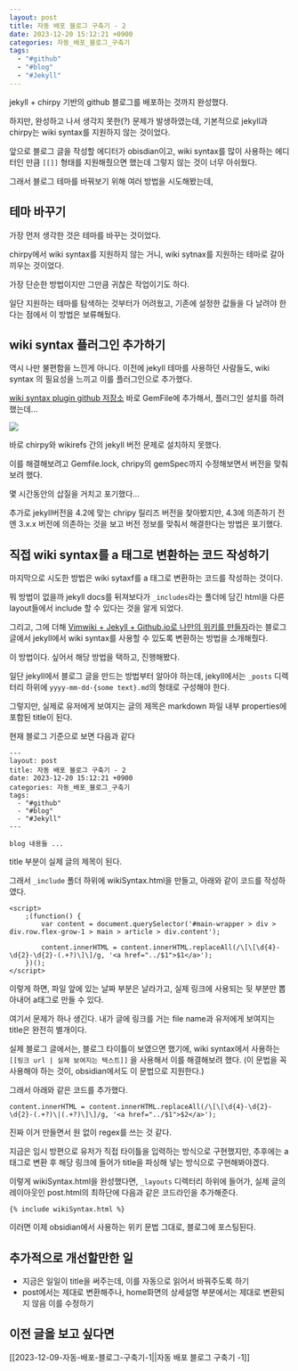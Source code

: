 ```yaml
---
layout: post
title: 자동 배포 블로그 구축기 - 2
date: 2023-12-20 15:12:21 +0900
categories: 자동_배포_블로그_구축기
tags:
  - "#github"
  - "#blog"
  - "#Jekyll"
---
```

jekyll + chirpy 기반의 github 블로그를 배포하는 것까지 완성했다.

하지만, 완성하고 나서 생각지 못한(?) 문제가 발생하였는데, 기본적으로 jekyll과 chirpy는 wiki syntax를 지원하지 않는 것이었다.

앞으로 블로그 글을 작성할 에디터가 obisdian이고, wiki syntax를 많이 사용하는 에디터인 만큼 `[[]]` 형태를 지원해줬으면 했는데 그렇지 않는 것이 너무 아쉬웠다.

그래서 블로그 테마를 바꿔보기 위해 여러 방법을 시도해봤는데,

## 테마 바꾸기
가장 먼저 생각한 것은 테마를 바꾸는 것이었다. 

chirpy에서 wiki syntax를 지원하지 않는 거니, wiki sytnax를 지원하는 테마로 갈아끼우는 것이었다.

가장 단순한 방법이지만 그만큼 귀찮은 작업이기도 하다.

일단 지원하는 테마를 탐색하는 것부터가 어려웠고, 기존에 설정한 값들을 다 날려야 한다는 점에서 이 방법은 보류해뒀다.

## wiki syntax 플러그인 추가하기
역시 나만 불편함을 느낀게 아니다. 이전에 jekyll 테마를 사용하던 사람들도, wiki syntax 의 필요성을 느끼고 이를 플러그인으로 추가했다.

[wiki syntax plugin github 저장소](https://github.com/wikibonsai/jekyll-wikirefs) 바로 GemFile에 추가해서, 플러그인 설치를 하려 했는데...

![](https://i.imgur.com/JuaOO4Y.png)

바로 chirpy와 wikirefs 간의 jekyll 버전 문제로 설치하지 못했다.

이를 해결해보려고 Gemfile.lock, chripy의 gemSpec까지 수정해보면서 버전을 맞춰보려 했다.

몇 시간동안의 삽질을 거치고 포기했다... 

추가로 jekyll버전을 4.2에 맞는 chripy 릴리즈 버전을 찾아봤지만, 4.3에 의존하기 전엔 3.x.x 버전에 의존하는 것을 보고 버전 정보를 맞춰서 해결한다는 방법은 포기했다.

## 직접 wiki syntax를 a 태그로 변환하는 코드 작성하기
마지막으로 시도한 방법은 wiki sytaxf를 a 태그로 변환하는 코드를 작성하는 것이다.

뭐 방법이 없을까 jekyll docs를 뒤져보다가 `_includes`라는 폴더에 담긴 html을 다른 layout들에서 include 할 수 있다는 것을 알게 되었다.

그리고, 그에 더해 [Vimwiki + Jekyll + Github.io로 나만의 위키를 만들자](https://johngrib.github.io/wiki/my-wiki/)라는 블로그 글에서 jekyll에서 wiki syntax를 사용할 수 있도록 변환하는 방법을 소개해줬다.

이 방법이다. 싶어서 해당 방법을 택하고, 진행해봤다.

일단 jekyll에서 블로그 글을 만드는 방법부터 알아야 하는데, jekyll에서는 `_posts` 디렉터리 하위에 `yyyy-mm-dd-{some text}.md`의 형태로 구성해야 한다.

그렇지만, 실제로 유저에게 보여지는 글의 제목은 markdown 파일 내부 properties에 포함된 title이 된다.

현재 블로그 기준으로 보면 다음과 같다
```
---
layout: post
title: 자동 배포 블로그 구축기 - 2
date: 2023-12-20 15:12:21 +0900
categories: 자동_배포_블로그_구축기
tags:
  - "#github"
  - "#blog"
  - "#Jekyll"
---

blog 내용들 ...
```
title 부분이 실제 글의 제목이 된다.

그래서 `_include` 폴더 하위에 wikiSyntax.html을 만들고, 아래와 같이 코드를 작성하였다.
```
<script>
    ;(function() {
		var content = document.querySelector('#main-wrapper > div > div.row.flex-grow-1 > main > article > div.content');

        content.innerHTML = content.innerHTML.replaceAll(/\[\[\d{4}-\d{2}-\d{2}-(.+?)\]\]/g, '<a href="../$1">$1</a>');
	})();
</script>
```

이렇게 하면, 파일 앞에 있는 날짜 부분은 날라가고, 실제 링크에 사용되는 뒷 부분만 뽑아내어 a태그로 만들 수 있다.

여기서 문제가 하나 생긴다. 내가 글에 링크를 거는 file name과 유저에게 보여지는 title은 완전히 별개이다.

실제 블로그 글에서는, 블로그 타이틀이 보였으면 했기에, wiki syntax에서 사용하는 `[[링크 url | 실제 보여지는 텍스트]]` 을 사용해서 이를 해결해보려 했다. 
(이 문법을 꼭 사용해야 하는 것이, obsidian에서도 이 문법으로 지원한다.)

그래서 아래와 같은 코드를 추가했다.
```
content.innerHTML = content.innerHTML.replaceAll(/\[\[\d{4}-\d{2}-\d{2}-(.+?)\|(.+?)\]\]/g, '<a href="../$1">$2</a>');
```

진짜 이거 만들면서 원 없이 regex를 쓰는 것 같다.

지금은 임시 방편으로 유저가 직접 타이틀을 입력하는 방식으로 구현했지만, 
추후에는 a태그로 변환 후 해당 링크에 들어가 title을 파싱해 넣는 방식으로 구현해봐야겠다.

이렇게 wikiSyntax.html을 완성했다면, `_layouts` 디렉터리 하위에 들어가, 실제 글의 레이아웃인 post.html의 최하단에 다음과 같은 코드라인을 추가해준다.
```
{% include wikiSyntax.html %}
```

이러면 이제 obsidian에서 사용하는 위키 문법 그대로, 블로그에 포스팅된다.

## 추가적으로 개선할만한 일
- 지금은 일일이 title을 써주는데, 이를 자동으로 읽어서 바꿔주도록 하기
- post에서는 제대로 변환해주나, home화면의 상세설명 부분에서는 제대로 변환되지 않음 이를 수정하기

## 이전 글을 보고 싶다면
[[2023-12-09-자동-배포-블로그-구축기-1||자동 배포 블로그 구축기 -1]]
